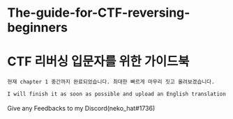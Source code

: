 # The-guide-for-CTF-reversing-beginners   
# CTF 리버싱 입문자를 위한 가이드북   

`현재 chapter 1 중간까지 완료되었습니다. 최대한 빠르게 마무리 짓고 올려보겠습니다.`

`I will finish it as soon as possible and upload an English translation`
<br><br>
Give any Feedbacks to my Discord(neko_hat#1736)
